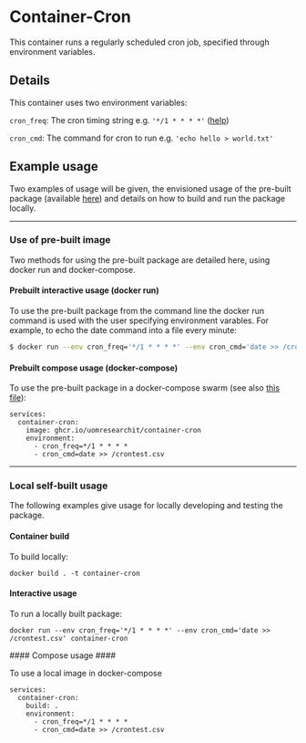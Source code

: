 # Container-Cron #

This container runs a regularly scheduled cron job, specified through environment variables.

## Details ##

This container uses two environment variables:

`cron_freq`: The cron timing string e.g. `'*/1 * * * *'` ([help](https://crontab.guru/ "Crontab Guru"))

`cron_cmd`: The command for cron to run e.g. `'echo hello > world.txt'`

## Example usage ##

Two examples of usage will be given, the envisioned usage of the pre-built package (available [here](ghcr.io/uomresearchit/container-cron "Conatiner cron link")) and details on how to build and run the package locally.

---
### Use of pre-built image ###

Two methods for using the pre-built package are detailed here, using docker run and docker-compose.

#### Prebuilt interactive usage (docker run) ####

To use the pre-built package from the command line the docker run command is used with the user specifying environment varables. For example, to echo the date command into a file every minute:

```bash
$ docker run --env cron_freq='*/1 * * * *' --env cron_cmd='date >> /crontest.csv' ghcr.io/uomresearchit/container-cron
```

#### Prebuilt compose usage (docker-compose) ####

To use the pre-built package in a docker-compose swarm (see also [this file](docker-compose.yml "Docker Compose")):

```
services:
  container-cron:
    image: ghcr.io/uomresearchit/container-cron
    environment:
      - cron_freq=*/1 * * * *
      - cron_cmd=date >> /crontest.csv
```

---
### Local self-built usage ###

The following examples give usage for locally developing and testing the package.

#### Container build ####

To build locally:

```
docker build . -t container-cron
```

#### Interactive usage ####

To run a locally built package:

```
docker run --env cron_freq='*/1 * * * *' --env cron_cmd='date >> /crontest.csv' container-cron
```

##̣## Compose usage ####

To use a local image in docker-compose

```version: "3.9"
services:
  container-cron:
    build: .
    environment:
      - cron_freq=*/1 * * * *
      - cron_cmd=date >> /crontest.csv
```
